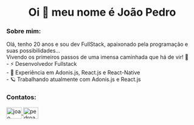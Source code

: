 <h1 align="center">Oi 👋 meu nome é João Pedro</h1>
<div>
  <h3 align="left">Sobre mim:</h3>
  Olá, tenho 20 anos e sou dev FullStack, apaixonado pela programação e suas possibilidades...
  <br>
  Vivendo os primeiros passos de uma imensa caminhada que há de vir! 🚀
  </div>
  - ⚡ Desenvolvedor Fullstack
  <br>
  - 🔭 Experiência em Adonis.js, React.js e React-Native
  <br>
  - 🪐 Trabalhando atualmente com Adonis.js e React.js
<div>
  <h3 align="left">Contatos:</h3>
  <p align="left">
  <a href="https://www.linkedin.com/in/jo%C3%A3o-pedro-amorim-dias-247552249/" target="blank">
    <img align="center" src="https://raw.githubusercontent.com/rahuldkjain/github-profile-readme-generator/master/src/images/icons/Social/linked-in-alt.svg" alt="joao pedro amorim dias" height="30" width="40" />
  </a>
  <a href="https://instagram.com/pedroad_15" target="blank">
    <img align="center" src="https://raw.githubusercontent.com/rahuldkjain/github-profile-readme-generator/master/src/images/icons/Social/instagram.svg" alt="pedroad_15" height="30" width="40" />
  </a>
  </p>
</div>
